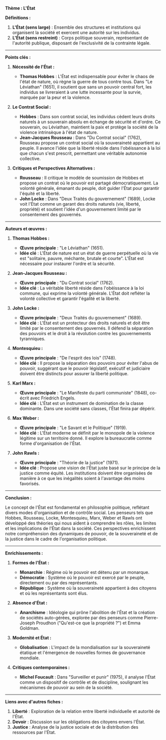 **Thème : L'État**

**Définitions :**

1. **L'État (sens large)** : Ensemble des structures et institutions qui organisent la société et exercent une autorité sur les individus.
2. **L'État (sens restreint)** : Corps politique souverain, représentant de l'autorité publique, disposant de l'exclusivité de la contrainte légale.

---

**Points clés :**

1. **Nécessité de l'État :**
   - **Thomas Hobbes** : L'État est indispensable pour éviter le chaos de l'état de nature, où règne la guerre de tous contre tous. Dans "Le Léviathan" (1651), il soutient que sans un pouvoir central fort, les individus se livreraient à une lutte incessante pour la survie, marquée par la peur et la violence.

2. **Le Contrat Social :**
   - **Hobbes** : Dans son contrat social, les individus cèdent leurs droits naturels à un souverain absolu en échange de sécurité et d'ordre. Ce souverain, ou Léviathan, maintient la paix et protège la société de la violence intrinsèque à l'état de nature.
   - **Jean-Jacques Rousseau** : Dans "Du Contrat social" (1762), Rousseau propose un contrat social où la souveraineté appartient au peuple. Il avance l'idée que la liberté réside dans l'obéissance à la loi que chacun s'est prescrit, permettant une véritable autonomie collective.

3. **Critiques et Perspectives Alternatives :**
   - **Rousseau** : Il critique le modèle de soumission de Hobbes et propose un contrat où le pouvoir est partagé démocratiquement. La volonté générale, émanant du peuple, doit guider l'État pour garantir l'équité et la liberté.
   - **John Locke** : Dans "Deux Traités du gouvernement" (1689), Locke voit l'État comme un garant des droits naturels (vie, liberté, propriété) et soutient l'idée d'un gouvernement limité par le consentement des gouvernés.

---

**Auteurs et œuvres :**

1. **Thomas Hobbes :**
   - **Œuvre principale** : "Le Léviathan" (1651).
   - **Idée clé** : L'État de nature est un état de guerre perpétuelle où la vie est "solitaire, pauvre, méchante, brutale et courte". L'État est nécessaire pour instaurer l'ordre et la sécurité.

2. **Jean-Jacques Rousseau :**
   - **Œuvre principale** : "Du Contrat social" (1762).
   - **Idée clé** : La véritable liberté réside dans l'obéissance à la loi commune, qui exprime la volonté générale. L'État doit refléter la volonté collective et garantir l'égalité et la liberté.

3. **John Locke :**
   - **Œuvre principale** : "Deux Traités du gouvernement" (1689).
   - **Idée clé** : L'État est un protecteur des droits naturels et doit être limité par le consentement des gouvernés. Il défend la séparation des pouvoirs et le droit à la révolution contre les gouvernements tyranniques.

4. **Montesquieu :**
   - **Œuvre principale** : "De l'esprit des lois" (1748).
   - **Idée clé** : Il propose la séparation des pouvoirs pour éviter l'abus de pouvoir, suggérant que le pouvoir législatif, exécutif et judiciaire doivent être distincts pour assurer la liberté politique.

5. **Karl Marx :**
   - **Œuvre principale** : "Le Manifeste du parti communiste" (1848), co-écrit avec Friedrich Engels.
   - **Idée clé** : L'État est un instrument de domination de la classe dominante. Dans une société sans classes, l'État finira par dépérir.

6. **Max Weber :**
   - **Œuvre principale** : "Le Savant et le Politique" (1919).
   - **Idée clé** : L'État moderne se définit par le monopole de la violence légitime sur un territoire donné. Il explore la bureaucratie comme forme d'organisation de l'État.

7. **John Rawls :**
   - **Œuvre principale** : "Théorie de la justice" (1971).
   - **Idée clé** : Propose une vision de l'État juste basé sur le principe de la justice comme équité. Les institutions doivent être organisées de manière à ce que les inégalités soient à l'avantage des moins favorisés.

---

**Conclusion :**

Le concept de l'État est fondamental en philosophie politique, reflétant divers modes d'organisation et de contrôle social. Les penseurs tels que Hobbes, Rousseau, Locke, Montesquieu, Marx, Weber et Rawls ont développé des théories qui nous aident à comprendre les rôles, les limites et les implications de l'État dans la société. Ces perspectives enrichissent notre compréhension des dynamiques de pouvoir, de la souveraineté et de la justice dans le cadre de l'organisation politique.

---

**Enrichissements :**

1. **Formes de l'État :**
   - **Monarchie** : Régime où le pouvoir est détenu par un monarque.
   - **Démocratie** : Système où le pouvoir est exercé par le peuple, directement ou par des représentants.
   - **République** : Système où la souveraineté appartient à des citoyens et où les représentants sont élus.

2. **Absence d'État :**
   - **Anarchisme** : Idéologie qui prône l'abolition de l'État et la création de sociétés auto-gérées, explorée par des penseurs comme Pierre-Joseph Proudhon ("Qu'est-ce que la propriété ?") et Emma Goldman.

3. **Modernité et État :**
   - **Globalisation** : L'impact de la mondialisation sur la souveraineté étatique et l'émergence de nouvelles formes de gouvernance mondiale.

4. **Critiques contemporaines :**
   - **Michel Foucault** : Dans "Surveiller et punir" (1975), il analyse l'État comme un dispositif de contrôle et de discipline, soulignant les mécanismes de pouvoir au sein de la société.

---

**Liens avec d'autres fiches :**

1. **Liberté** : Exploration de la relation entre liberté individuelle et autorité de l'État.
2. **Devoir** : Discussion sur les obligations des citoyens envers l'État.
3. **Justice** : Analyse de la justice sociale et de la distribution des ressources par l'État.


